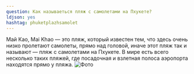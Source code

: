 ```yaml
---
question: Как называеться пляж с самолетами на Пхукете?
ldjson: yes
hashtag: phuketplazhsamolet
---
```


Май Као, Mai Khao — это пляж, который известен тем, что здесь очень низко пролетают самолеты, прямо над головой, иначе этот пляж так и называют — пляж с самолетами на Пхукете. В мире есть всего несколько таких пляжей, где посадочная и взлетная полоса аэропорта находятся прямо у пляжа.
![Фото](https://phuketfaq.ru/assets/images/samolet.jpg)
